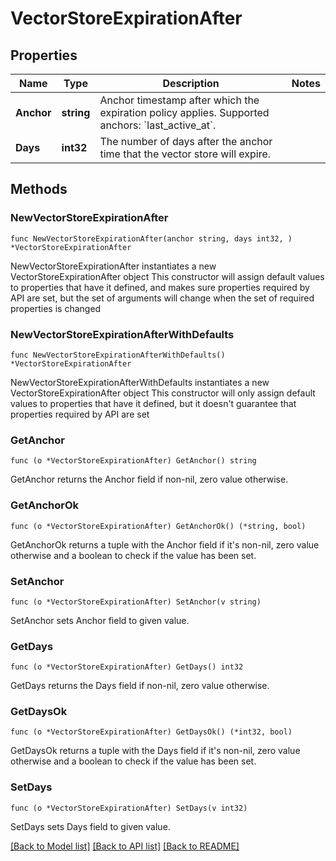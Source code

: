 # VectorStoreExpirationAfter

## Properties

Name | Type | Description | Notes
------------ | ------------- | ------------- | -------------
**Anchor** | **string** | Anchor timestamp after which the expiration policy applies. Supported anchors: &#x60;last_active_at&#x60;. | 
**Days** | **int32** | The number of days after the anchor time that the vector store will expire. | 

## Methods

### NewVectorStoreExpirationAfter

`func NewVectorStoreExpirationAfter(anchor string, days int32, ) *VectorStoreExpirationAfter`

NewVectorStoreExpirationAfter instantiates a new VectorStoreExpirationAfter object
This constructor will assign default values to properties that have it defined,
and makes sure properties required by API are set, but the set of arguments
will change when the set of required properties is changed

### NewVectorStoreExpirationAfterWithDefaults

`func NewVectorStoreExpirationAfterWithDefaults() *VectorStoreExpirationAfter`

NewVectorStoreExpirationAfterWithDefaults instantiates a new VectorStoreExpirationAfter object
This constructor will only assign default values to properties that have it defined,
but it doesn't guarantee that properties required by API are set

### GetAnchor

`func (o *VectorStoreExpirationAfter) GetAnchor() string`

GetAnchor returns the Anchor field if non-nil, zero value otherwise.

### GetAnchorOk

`func (o *VectorStoreExpirationAfter) GetAnchorOk() (*string, bool)`

GetAnchorOk returns a tuple with the Anchor field if it's non-nil, zero value otherwise
and a boolean to check if the value has been set.

### SetAnchor

`func (o *VectorStoreExpirationAfter) SetAnchor(v string)`

SetAnchor sets Anchor field to given value.


### GetDays

`func (o *VectorStoreExpirationAfter) GetDays() int32`

GetDays returns the Days field if non-nil, zero value otherwise.

### GetDaysOk

`func (o *VectorStoreExpirationAfter) GetDaysOk() (*int32, bool)`

GetDaysOk returns a tuple with the Days field if it's non-nil, zero value otherwise
and a boolean to check if the value has been set.

### SetDays

`func (o *VectorStoreExpirationAfter) SetDays(v int32)`

SetDays sets Days field to given value.



[[Back to Model list]](../README.md#documentation-for-models) [[Back to API list]](../README.md#documentation-for-api-endpoints) [[Back to README]](../README.md)


